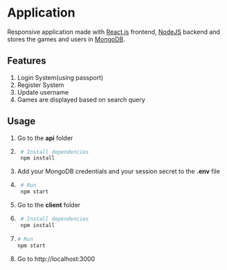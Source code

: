 # Application

Responsive application made with [React.js](https://reactjs.org/) frontend, [NodeJS](https://reactjs.org/) backend and stores the games and users in [MongoDB](https://www.mongodb.com/).

## Features

1. Login System(using passport)
1. Register System
1. Update username
1. Games are displayed based on search query

## Usage

1. Go to the __api__ folder
1. ```bash
    # Install dependencies
    npm install  
    ```    
1. Add your MongoDB credentials and your session secret to the  __.env__ file

1. ```bash
    # Run
    npm start
    ```
1. Go to the __client__ folder

1. ```bash
    # Install dependencies
    npm install  
    ```
1.  ```bash
    # Run
    npm start
    ```

1. Go to http://localhost:3000



